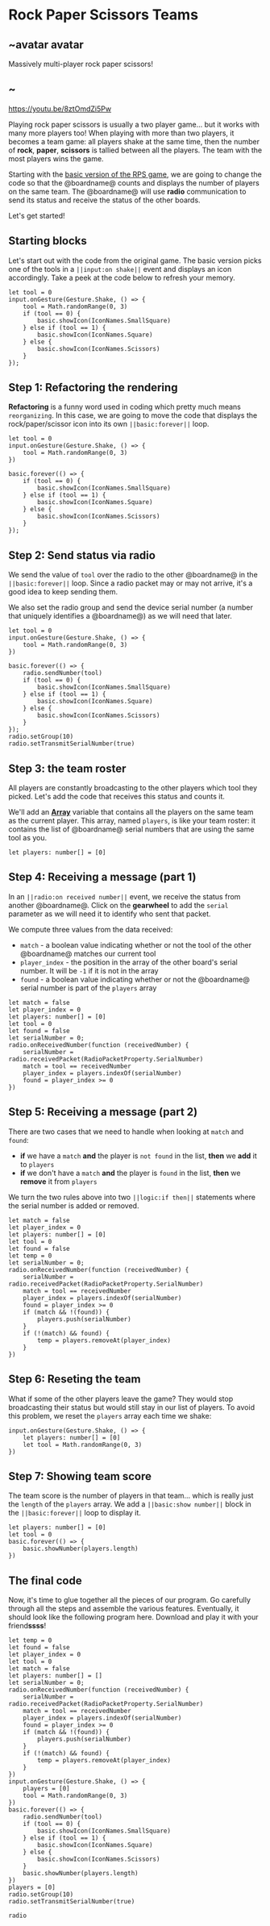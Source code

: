 # Rock Paper Scissors Teams

## ~avatar avatar

Massively multi-player rock paper scissors!

## ~

https://youtu.be/8ztOmdZi5Pw

Playing rock paper scissors is usually a two player game... but it works with many more players too!
When playing with more than two players, it becomes a team game: all players shake at the same time, 
then the number of **rock**, **paper**, **scissors** is tallied between all the players. 
The team with the most players wins the game.

Starting with the [basic version of the RPS game](/projects/rock-paper-scissors), we are going
to change the code so that the @boardname@ counts and displays the number of players on the same team.
The @boardname@ will use **radio** communication to send its status and receive the status of the other boards.

Let's get started!

## Starting blocks

Let's start out with the code from the original game. The basic version picks one of the tools in a ``||input:on shake||`` event and displays an icon accordingly. Take a peek at the code below to refresh your memory.

```blocks
let tool = 0
input.onGesture(Gesture.Shake, () => {
    tool = Math.randomRange(0, 3)
    if (tool == 0) {
        basic.showIcon(IconNames.SmallSquare)
    } else if (tool == 1) {
        basic.showIcon(IconNames.Square)
    } else {
        basic.showIcon(IconNames.Scissors)
    }
});
```

## Step 1: Refactoring the rendering

**Refactoring** is a funny word used in coding which pretty much means ``reorganizing``. In this case, we are going to move the code that displays the rock/paper/scissor icon into its own ``||basic:forever||`` loop.

```blocks
let tool = 0
input.onGesture(Gesture.Shake, () => {
    tool = Math.randomRange(0, 3)
})

basic.forever(() => {
    if (tool == 0) {
        basic.showIcon(IconNames.SmallSquare)
    } else if (tool == 1) {
        basic.showIcon(IconNames.Square)
    } else {
        basic.showIcon(IconNames.Scissors)
    }
});
```

## Step 2: Send status via radio

We send the value of ``tool`` over the radio to the other @boardname@ in the ``||basic:forever||`` loop. Since a radio packet may or may not arrive, it's a good idea to keep sending them.

We also set the radio group and send the device serial number (a number that uniquely identifies a @boardname@) as we will need that later.

```blocks
let tool = 0
input.onGesture(Gesture.Shake, () => {
    tool = Math.randomRange(0, 3)
})

basic.forever(() => {
    radio.sendNumber(tool)
    if (tool == 0) {
        basic.showIcon(IconNames.SmallSquare)
    } else if (tool == 1) {
        basic.showIcon(IconNames.Square)
    } else {
        basic.showIcon(IconNames.Scissors)
    }
});
radio.setGroup(10)
radio.setTransmitSerialNumber(true)
```

## Step 3: the team roster

All players are constantly broadcasting to the other players which tool they picked. 
Let's add the code that receives this status and counts it.

We'll add an **[Array](/types/array)** variable that contains all the players on the same team as the current player. This array, named ``players``, is like your team roster: it contains the list of @boardname@ serial numbers that are using the same tool as you.

```block
let players: number[] = [0]
```

## Step 4: Receiving a message (part 1)

In an ``||radio:on received number||`` event, we receive the status from another @boardname@. Click on the **gearwheel** to add the ``serial`` parameter as we will need it to identify who sent that packet.

We compute three values from the data received:

* ``match`` - a boolean value indicating whether or not the tool of the other @boardname@ matches our current tool
* ``player_index`` - the position in the array of the other board's serial number. It will be `-1` if it is not in the array
* ``found`` - a boolean value indicating whether or not the @boardname@ serial number is part of the ``players`` array

```blocks
let match = false
let player_index = 0
let players: number[] = [0]
let tool = 0
let found = false
let serialNumber = 0;
radio.onReceivedNumber(function (receivedNumber) {
    serialNumber = radio.receivedPacket(RadioPacketProperty.SerialNumber)
    match = tool == receivedNumber
    player_index = players.indexOf(serialNumber)
    found = player_index >= 0
})
```

## Step 5: Receiving a message (part 2)

There are two cases that we need to handle when looking at ``match`` and ``found``:

* **if** we have a ``match`` **and** the player is ``not found`` in the list, **then** we **add** it to ``players``
* **if** we don't have a ``match`` **and** the player is ``found`` in the list, **then** we **remove** it from ``players``

We turn the two rules above into two ``||logic:if then||`` statements where the serial number is added or removed.

```blocks
let match = false
let player_index = 0
let players: number[] = [0]
let tool = 0
let found = false
let temp = 0
let serialNumber = 0;
radio.onReceivedNumber(function (receivedNumber) {
    serialNumber = radio.receivedPacket(RadioPacketProperty.SerialNumber)
    match = tool == receivedNumber
    player_index = players.indexOf(serialNumber)
    found = player_index >= 0
    if (match && !(found)) {
        players.push(serialNumber)
    } 
    if (!(match) && found) {
        temp = players.removeAt(player_index)
    }
})
```

## Step 6: Reseting the team

What if some of the other players leave the game? They would stop broadcasting their status but would still stay in our list of players. To avoid this problem, we reset the ``players`` array each time we shake:

```block
input.onGesture(Gesture.Shake, () => {
    let players: number[] = [0]
    let tool = Math.randomRange(0, 3)
})
```

## Step 7: Showing team score

The team score is the number of players in that team... which is really just the ``length`` of the ``players`` array. We add a ``||basic:show number||`` block in the ``||basic:forever||`` loop to display it.

```block
let players: number[] = [0]
let tool = 0
basic.forever(() => {
    basic.showNumber(players.length)
})
```

## The final code

Now, it's time to glue together all the pieces of our program. 
Go carefully through all the steps and assemble the various features. Eventually, it should look
like the following program here. Download and play it with your friend**ssss**!

```blocks
let temp = 0
let found = false
let player_index = 0
let tool = 0
let match = false
let players: number[] = []
let serialNumber = 0;
radio.onReceivedNumber(function (receivedNumber) {
    serialNumber = radio.receivedPacket(RadioPacketProperty.SerialNumber)
    match = tool == receivedNumber
    player_index = players.indexOf(serialNumber)
    found = player_index >= 0
    if (match && !(found)) {
        players.push(serialNumber)
    }
    if (!(match) && found) {
        temp = players.removeAt(player_index)
    }
})
input.onGesture(Gesture.Shake, () => {
    players = [0]
    tool = Math.randomRange(0, 3)
})
basic.forever(() => {
    radio.sendNumber(tool)
    if (tool == 0) {
        basic.showIcon(IconNames.SmallSquare)
    } else if (tool == 1) {
        basic.showIcon(IconNames.Square)
    } else {
        basic.showIcon(IconNames.Scissors)
    }
    basic.showNumber(players.length)
})
players = [0]
radio.setGroup(10)
radio.setTransmitSerialNumber(true)
```

```package
radio
```